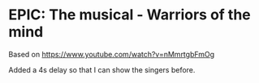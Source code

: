 # EPIC: The musical - Warriors of the mind

Based on https://www.youtube.com/watch?v=nMmrtgbFmOg

Added a 4s delay so that I can show the singers before.
